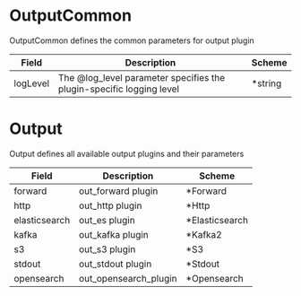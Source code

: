 # OutputCommon

OutputCommon defines the common parameters for output plugin


| Field | Description | Scheme |
| ----- | ----------- | ------ |
| logLevel | The @log_level parameter specifies the plugin-specific logging level | *string |
# Output

Output defines all available output plugins and their parameters


| Field         | Description | Scheme |
|---------------| ----------- | ------ |
| forward       | out_forward plugin | *Forward |
| http          | out_http plugin | *Http |
| elasticsearch | out_es plugin | *Elasticsearch |
| kafka         | out_kafka plugin | *Kafka2 |
| s3            | out_s3 plugin | *S3 |
| stdout        | out_stdout plugin | *Stdout |
 | opensearch    |out_opensearch_plugin| *Opensearch|
